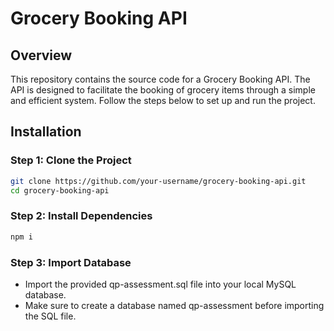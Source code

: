 # Grocery Booking API

## Overview

This repository contains the source code for a Grocery Booking API. The API is designed to facilitate the booking of grocery items through a simple and efficient system. Follow the steps below to set up and run the project.

## Installation

### Step 1: Clone the Project

```bash
git clone https://github.com/your-username/grocery-booking-api.git
cd grocery-booking-api
```

### Step 2: Install Dependencies

```bash
npm i
```
### Step 3: Import Database

- Import the provided qp-assessment.sql file into your local MySQL database.
- Make sure to create a database named qp-assessment before importing the SQL file.

